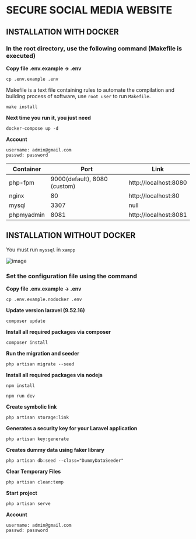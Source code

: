 # SECURE SOCIAL MEDIA WEBSITE
## INSTALLATION WITH DOCKER
### In the root directory, use the following command (Makefile is executed)
**Copy file .env.example -> .env**

```
cp .env.example .env
```

Makefile is a text file containing rules to automate the compilation and building process of software, use `root user` to run `Makefile`.

```
make install
```

**Next time you run it, you just need**

```
docker-compose up -d
```

**Account**

```
username: admin@gmail.com
passwd: password
```

| Container   | Port       | Link                               |
|-------------|------------|------------------------------------|
| php-fpm     | 9000(default), 8080 (custom) | http://localhost:8080 |
| nginx       | 80         | http://localhost:80             |
| mysql       | 3307       | null                               |
| phpmyadmin  | 8081       | http://localhost:8081         |

## INSTALLATION WITHOUT DOCKER
You must run `myssql` in `xampp`

![image](https://github.com/nguyen8amk1/UIT_NT230.N21.ATCL-Secure_Social_Network/assets/112185647/b0f8f860-98ac-4921-9739-6cdbd4d043d1)

### Set the configuration file using the command 

**Copy file .env.example -> .env**

```
cp .env.example.nodocker .env
```

**Update version laravel (9.52.16)**

```
composer update
```

**Install all required packages via composer**

```
composer install
```

**Run the migration and seeder**

```
php artisan migrate --seed
```

**Install all required packages via nodejs**

```
npm install
```

```
npm run dev
```

**Create symbolic link**

```
php artisan storage:link
```

**Generates a security key for your Laravel application**

```
php artisan key:generate 
```

**Creates dummy data using faker library**

```
php artisan db:seed --class="DummyDataSeeder"
```

**Clear Temporary Files**

```
php artisan clean:temp
```

**Start project**

```
php artisan serve
```

**Account**

```
username: admin@gmail.com
passwd: password
```
